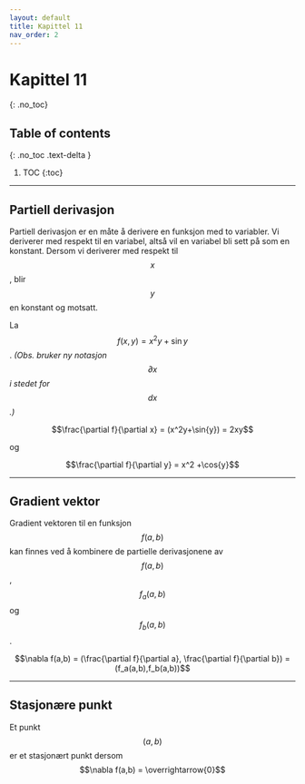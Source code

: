 ```yaml
---
layout: default
title: Kapittel 11
nav_order: 2
---
```


# Kapittel 11
{: .no_toc}
## Table of contents
{: .no_toc .text-delta }

1. TOC
{:toc}

---

## Partiell derivasjon

Partiell derivasjon er en måte å derivere en funksjon med to variabler. Vi deriverer med respekt til en variabel, altså vil en variabel bli sett på som en konstant. Dersom vi deriverer med respekt til $$x$$, blir $$y$$ en konstant og motsatt.

La $$f(x,y) = x^2y + \sin{y}$$. *(Obs. bruker ny notasjon $$\partial x$$ i stedet for $$dx$$.)*

$$\frac{\partial f}{\partial x} = (x^2y+\sin{y}) = 2xy$$

og

$$\frac{\partial f}{\partial y} = x^2 +\cos{y}$$

---

## Gradient vektor

Gradient vektoren til en funksjon $$f(a,b)$$ kan finnes ved å kombinere de partielle derivasjonene av $$f(a,b)$$, $$f_a(a,b)$$ og $$f_b(a,b)$$.

$$\nabla f(a,b) = (\frac{\partial f}{\partial a}, \frac{\partial f}{\partial b}) = (f_a(a,b),f_b(a,b))$$

---

## Stasjonære punkt

Et punkt $$(a,b)$$ er et stasjonært punkt dersom $$\nabla f(a,b) = \overrightarrow{0}$$

<script type="text/javascript" id="MathJax-script" async src="https://cdn.jsdelivr.net/npm/mathjax@3/es5/tex-mml-chtml.js"></script>
<script>
  MathJax = {
      options: {
        enableMenu: false
      }
    }
</script>
